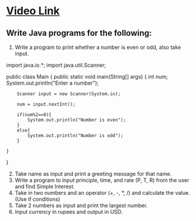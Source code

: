 # [Video Link](https://youtu.be/TAtrPoaJ7gc)

## Write Java programs for the following:

1. Write a program to print whether a number is even or odd, also take input.


import java.io.*;
import java.util.Scanner;

public class Main
{
    public static void main(String[] args) {
        int num;
        System.out.println("Enter a number");
        
        Scanner input = new Scanner(System.in);
        
        num = input.nextInt();
        
        if(num%2==0){
            System.out.println("Number is even");
        }
        else{
            System.out.println("Number is odd");
        }
        
    }
}



2. Take name as input and print a greeting message for that name.
3. Write a program to input principle, time, and rate (P, T, R) from the user and
find Simple Interest.
4. Take in two numbers and an operator (+, -, *, /) and calculate the value.
(Use if conditions)
5. Take 2 numbers as input and print the largest number.
6. Input currency in rupees and output in USD.

